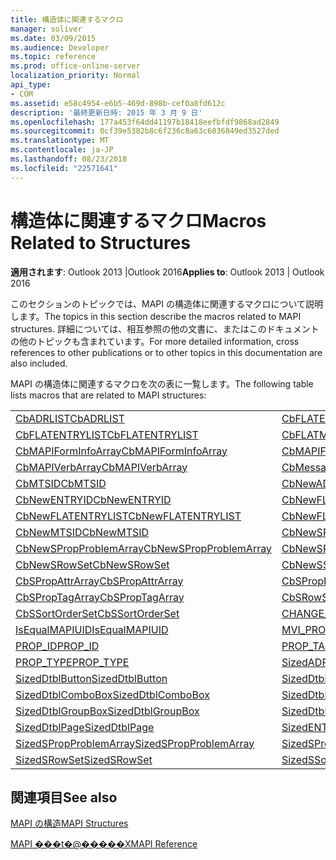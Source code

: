 ```yaml
---
title: 構造体に関連するマクロ
manager: soliver
ms.date: 03/09/2015
ms.audience: Developer
ms.topic: reference
ms.prod: office-online-server
localization_priority: Normal
api_type:
- COM
ms.assetid: e58c4954-e6b5-469d-898b-cef0a8fd612c
description: '最終更新日時: 2015 年 3 月 9 日'
ms.openlocfilehash: 177a453f64dd41197b18418eefbfdf9868ad2849
ms.sourcegitcommit: 0cf39e5382b8c6f236c8a63c6036849ed3527ded
ms.translationtype: MT
ms.contentlocale: ja-JP
ms.lasthandoff: 08/23/2018
ms.locfileid: "22571641"
---
```

# <a name="macros-related-to-structures"></a><span data-ttu-id="09e85-103">構造体に関連するマクロ</span><span class="sxs-lookup"><span data-stu-id="09e85-103">Macros Related to Structures</span></span>

  
  
<span data-ttu-id="09e85-104">**適用されます**: Outlook 2013 |Outlook 2016</span><span class="sxs-lookup"><span data-stu-id="09e85-104">**Applies to**: Outlook 2013 | Outlook 2016</span></span> 
  
<span data-ttu-id="09e85-105">このセクションのトピックでは、MAPI の構造体に関連するマクロについて説明します。</span><span class="sxs-lookup"><span data-stu-id="09e85-105">The topics in this section describe the macros related to MAPI structures.</span></span> <span data-ttu-id="09e85-106">詳細については、相互参照の他の文書に、またはこのドキュメントの他のトピックも含まれています。</span><span class="sxs-lookup"><span data-stu-id="09e85-106">For more detailed information, cross references to other publications or to other topics in this documentation are also included.</span></span> 
  
<span data-ttu-id="09e85-107">MAPI の構造体に関連するマクロを次の表に一覧します。</span><span class="sxs-lookup"><span data-stu-id="09e85-107">The following table lists macros that are related to MAPI structures:</span></span>
  
|||
|:-----|:-----|
|[<span data-ttu-id="09e85-108">CbADRLIST</span><span class="sxs-lookup"><span data-stu-id="09e85-108">CbADRLIST</span></span>](cbadrlist.md) <br/> |[<span data-ttu-id="09e85-109">CbFLATENTRY</span><span class="sxs-lookup"><span data-stu-id="09e85-109">CbFLATENTRY</span></span>](cbflatentry.md) <br/> |
|[<span data-ttu-id="09e85-110">CbFLATENTRYLIST</span><span class="sxs-lookup"><span data-stu-id="09e85-110">CbFLATENTRYLIST</span></span>](cbflatentrylist.md) <br/> |[<span data-ttu-id="09e85-111">CbFLATMTSIDLIST</span><span class="sxs-lookup"><span data-stu-id="09e85-111">CbFLATMTSIDLIST</span></span>](cbflatmtsidlist.md) <br/> |
|[<span data-ttu-id="09e85-112">CbMAPIFormInfoArray</span><span class="sxs-lookup"><span data-stu-id="09e85-112">CbMAPIFormInfoArray</span></span>](cbmapiforminfoarray.md) <br/> |[<span data-ttu-id="09e85-113">CbMAPIFormPropArray</span><span class="sxs-lookup"><span data-stu-id="09e85-113">CbMAPIFormPropArray</span></span>](cbmapiformproparray.md) <br/> |
|[<span data-ttu-id="09e85-114">CbMAPIVerbArray</span><span class="sxs-lookup"><span data-stu-id="09e85-114">CbMAPIVerbArray</span></span>](cbmapiverbarray.md) <br/> |[<span data-ttu-id="09e85-115">CbMessageClassArray</span><span class="sxs-lookup"><span data-stu-id="09e85-115">CbMessageClassArray</span></span>](cbmessageclassarray.md) <br/> |
|[<span data-ttu-id="09e85-116">CbMTSID</span><span class="sxs-lookup"><span data-stu-id="09e85-116">CbMTSID</span></span>](cbmtsid.md) <br/> |[<span data-ttu-id="09e85-117">CbNewADRLIST</span><span class="sxs-lookup"><span data-stu-id="09e85-117">CbNewADRLIST</span></span>](cbnewadrlist.md) <br/> |
|[<span data-ttu-id="09e85-118">CbNewENTRYID</span><span class="sxs-lookup"><span data-stu-id="09e85-118">CbNewENTRYID</span></span>](cbnewentryid.md) <br/> |[<span data-ttu-id="09e85-119">CbNewFLATENTRY</span><span class="sxs-lookup"><span data-stu-id="09e85-119">CbNewFLATENTRY</span></span>](cbnewflatentry.md) <br/> |
|[<span data-ttu-id="09e85-120">CbNewFLATENTRYLIST</span><span class="sxs-lookup"><span data-stu-id="09e85-120">CbNewFLATENTRYLIST</span></span>](cbnewflatentrylist.md) <br/> |[<span data-ttu-id="09e85-121">CbNewFLATMTSIDLIST</span><span class="sxs-lookup"><span data-stu-id="09e85-121">CbNewFLATMTSIDLIST</span></span>](cbnewflatmtsidlist.md) <br/> |
|[<span data-ttu-id="09e85-122">CbNewMTSID</span><span class="sxs-lookup"><span data-stu-id="09e85-122">CbNewMTSID</span></span>](cbnewmtsid.md) <br/> |[<span data-ttu-id="09e85-123">CbNewSPropAttrArray</span><span class="sxs-lookup"><span data-stu-id="09e85-123">CbNewSPropAttrArray</span></span>](cbnewspropattrarray.md) <br/> |
|[<span data-ttu-id="09e85-124">CbNewSPropProblemArray</span><span class="sxs-lookup"><span data-stu-id="09e85-124">CbNewSPropProblemArray</span></span>](cbnewspropproblemarray.md) <br/> |[<span data-ttu-id="09e85-125">CbNewSPropTagArray</span><span class="sxs-lookup"><span data-stu-id="09e85-125">CbNewSPropTagArray</span></span>](cbnewsproptagarray.md) <br/> |
|[<span data-ttu-id="09e85-126">CbNewSRowSet</span><span class="sxs-lookup"><span data-stu-id="09e85-126">CbNewSRowSet</span></span>](cbnewsrowset.md) <br/> |[<span data-ttu-id="09e85-127">CbNewSSortOrderSet</span><span class="sxs-lookup"><span data-stu-id="09e85-127">CbNewSSortOrderSet</span></span>](cbnewssortorderset.md) <br/> |
|[<span data-ttu-id="09e85-128">CbSPropAttrArray</span><span class="sxs-lookup"><span data-stu-id="09e85-128">CbSPropAttrArray</span></span>](cbspropattrarray.md) <br/> |[<span data-ttu-id="09e85-129">CbSPropProblemArray</span><span class="sxs-lookup"><span data-stu-id="09e85-129">CbSPropProblemArray</span></span>](cbspropproblemarray.md) <br/> |
|[<span data-ttu-id="09e85-130">CbSPropTagArray</span><span class="sxs-lookup"><span data-stu-id="09e85-130">CbSPropTagArray</span></span>](cbsproptagarray.md) <br/> |[<span data-ttu-id="09e85-131">CbSRowSet</span><span class="sxs-lookup"><span data-stu-id="09e85-131">CbSRowSet</span></span>](cbsrowset.md) <br/> |
|[<span data-ttu-id="09e85-132">CbSSortOrderSet</span><span class="sxs-lookup"><span data-stu-id="09e85-132">CbSSortOrderSet</span></span>](cbssortorderset.md) <br/> |[<span data-ttu-id="09e85-133">CHANGE_PROP_TYPE</span><span class="sxs-lookup"><span data-stu-id="09e85-133">CHANGE_PROP_TYPE</span></span>](change_prop_type.md) <br/> |
|[<span data-ttu-id="09e85-134">IsEqualMAPIUID</span><span class="sxs-lookup"><span data-stu-id="09e85-134">IsEqualMAPIUID</span></span>](isequalmapiuid.md) <br/> |[<span data-ttu-id="09e85-135">MVI_PROP</span><span class="sxs-lookup"><span data-stu-id="09e85-135">MVI_PROP</span></span>](mvi_prop.md) <br/> |
|[<span data-ttu-id="09e85-136">PROP_ID</span><span class="sxs-lookup"><span data-stu-id="09e85-136">PROP_ID</span></span>](prop_id.md) <br/> |[<span data-ttu-id="09e85-137">PROP_TAG</span><span class="sxs-lookup"><span data-stu-id="09e85-137">PROP_TAG</span></span>](prop_tag.md) <br/> |
|[<span data-ttu-id="09e85-138">PROP_TYPE</span><span class="sxs-lookup"><span data-stu-id="09e85-138">PROP_TYPE</span></span>](prop_type.md) <br/> |[<span data-ttu-id="09e85-139">SizedADRLIST</span><span class="sxs-lookup"><span data-stu-id="09e85-139">SizedADRLIST</span></span>](sizedadrlist.md) <br/> |
|[<span data-ttu-id="09e85-140">SizedDtblButton</span><span class="sxs-lookup"><span data-stu-id="09e85-140">SizedDtblButton</span></span>](sizeddtblbutton.md) <br/> |[<span data-ttu-id="09e85-141">SizedDtblCheckBox</span><span class="sxs-lookup"><span data-stu-id="09e85-141">SizedDtblCheckBox</span></span>](sizeddtblcheckbox.md) <br/> |
|[<span data-ttu-id="09e85-142">SizedDtblComboBox</span><span class="sxs-lookup"><span data-stu-id="09e85-142">SizedDtblComboBox</span></span>](sizeddtblcombobox.md) <br/> |[<span data-ttu-id="09e85-143">SizedDtblEdit</span><span class="sxs-lookup"><span data-stu-id="09e85-143">SizedDtblEdit</span></span>](sizeddtbledit.md) <br/> |
|[<span data-ttu-id="09e85-144">SizedDtblGroupBox</span><span class="sxs-lookup"><span data-stu-id="09e85-144">SizedDtblGroupBox</span></span>](sizeddtblgroupbox.md) <br/> |[<span data-ttu-id="09e85-145">SizedDtblLabel</span><span class="sxs-lookup"><span data-stu-id="09e85-145">SizedDtblLabel</span></span>](sizeddtbllabel.md) <br/> |
|[<span data-ttu-id="09e85-146">SizedDtblPage</span><span class="sxs-lookup"><span data-stu-id="09e85-146">SizedDtblPage</span></span>](sizeddtblpage.md) <br/> |[<span data-ttu-id="09e85-147">SizedENTRYID</span><span class="sxs-lookup"><span data-stu-id="09e85-147">SizedENTRYID</span></span>](sizedentryid.md) <br/> |
|[<span data-ttu-id="09e85-148">SizedSPropProblemArray</span><span class="sxs-lookup"><span data-stu-id="09e85-148">SizedSPropProblemArray</span></span>](sizedspropproblemarray.md) <br/> |[<span data-ttu-id="09e85-149">SizedSPropTagArray</span><span class="sxs-lookup"><span data-stu-id="09e85-149">SizedSPropTagArray</span></span>](sizedsproptagarray.md) <br/> |
|[<span data-ttu-id="09e85-150">SizedSRowSet</span><span class="sxs-lookup"><span data-stu-id="09e85-150">SizedSRowSet</span></span>](sizedsrowset.md) <br/> |[<span data-ttu-id="09e85-151">SizedSSortOrderSet</span><span class="sxs-lookup"><span data-stu-id="09e85-151">SizedSSortOrderSet</span></span>](sizedssortorderset.md) <br/> |
   
## <a name="see-also"></a><span data-ttu-id="09e85-152">関連項目</span><span class="sxs-lookup"><span data-stu-id="09e85-152">See also</span></span>



[<span data-ttu-id="09e85-153">MAPI の構造</span><span class="sxs-lookup"><span data-stu-id="09e85-153">MAPI Structures</span></span>](mapi-structures.md)


[<span data-ttu-id="09e85-154">MAPI ���t�@�����X</span><span class="sxs-lookup"><span data-stu-id="09e85-154">MAPI Reference</span></span>](mapi-reference.md)

